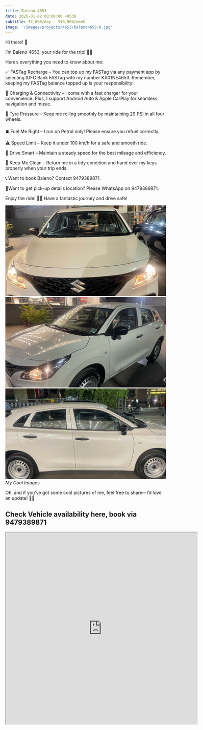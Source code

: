 ```yaml
---
title: Baleno 4653
date: 2025-01-02 08:00:00 +0530
subtitle: ₹2,000/day · ₹10,000/week
image: '/images/projects/4653/baleno4653-0.jpg'
---
```


Hi there! 👋

I’m Baleno 4653, your ride for the trip! 🚗💨

Here’s everything you need to know about me:

✅ FASTag Recharge – You can top up my FASTag via any payment app by selecting IDFC Bank FASTag with my number KA01NE4653. Remember, keeping my FASTag balance topped up is your responsibility!

🔋 Charging & Connectivity – I come with a fast charger for your convenience. Plus, I support Android Auto & Apple CarPlay for seamless navigation and music.

🔧 Tyre Pressure – Keep me rolling smoothly by maintaining 29 PSI in all four wheels.

⛽ Fuel Me Right – I run on Petrol only! Please ensure you refuel correctly.

⚠️ Speed Limit – Keep it under 100 km/h for a safe and smooth ride.

🚗 Drive Smart – Maintain a steady speed for the best mileage and efficiency.

🧼 Keep Me Clean – Return me in a tidy condition and hand over my keys properly when your trip ends.

📞 Want to book Baleno? Contact 9479389871.

📍Want to get pick-up details location? Please WhatsApp on 9479389871.

Enjoy the ride! 🚗✨ Have a fantastic journey and drive safe!


<div class="gallery-box">
  <div class="gallery">
    <img src="/images/projects/4653/baleno4653-1.jpg" loading="lazy" alt="Project">
    <img src="/images/projects/4653/baleno4653-2.jpeg" loading="lazy" alt="Project">
    <img src="/images/projects/4653/baleno4653-3.jpeg" loading="lazy" alt="Project">
  </div>
  <em>My Cool Images</em>
</div>

Oh, and if you’ve got some cool pictures of me, feel free to share—I’d love an update! 📸😉


## Check Vehicle availability here, book via 9479389871
<iframe src="https://www.zoomcar.com/car_details/-197505" height="600px" width="600px" loading="lazy"></iframe>